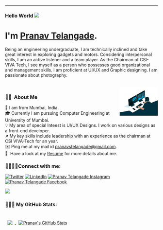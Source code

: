 - - -

### Hello World <img src="https://media.giphy.com/media/hvRJCLFzcasrR4ia7z/giphy.gif" width="25px">

# I'm [Pranav Telangade](https://pranavtelangade.github.io/).

Being an engineering undergraduate, I am technically inclined and take great interest in exploring gadgets and motors. Considering interpersonal skills, I am an active listener and a team player. As the Chairman of CSI-VIVA Tech, I see myself as a person who possesses good organizational and management skills. I am proficient at UI/UX and Graphic designing. I am passionate about photography.

<br><img alt="Coding" src="./assets/code.gif" align="right" width="25%"/>

### 👨🏻  About Me

📍  I am from Mumbai, India.<br>
🎓  Currently I am pursuing Computer Engineering at University of Mumbai.<br>
💡  My area of special Inteest is UI/UX Designs. I work on various designs as a front-end developer.<br>
↗️  My key skills include leadership with an experience as the chairman at CSI VIVA-Tech for an year.<br>
✉️  Ping me at my mail id pranavstelangade@gmail.com.<br>
📄  Have a look at my [Resume](https://pranavtelangade.me/img/resume.pdf) for more details about me.<br>

### 🫱🏻‍🫲🏿Connect with me:
<a href="https://twitter.com/pranavtelangade" target="_blank"><img alt="Twitter" src="https://img.shields.io/badge/twitter-%231DA1F2.svg?&amp;style=for-the-badge&amp;logo=twitter&amp;logoColor=white"></a>  <a href="https://twitter.com/pranavtelangade" target="_blank"></a><a href="https://www.linkedin.com/in/pranavtelangade/" target="_blank"><img alt="LinkedIn" src="https://img.shields.io/badge/linkedin-%230077B5.svg?&amp;style=for-the-badge&amp;logo=linkedin&amp;logoColor=white"></a>  <a href="https://instagram.com/praannaavvv" target="_blank"><img alt="Pranav Telangade Instagram" src="https://img.shields.io/badge/Instagram-E4405F?style=for-the-badge&amp;logo=instagram&amp;logoColor=white"></a>  <a href="https://www.facebook.com/praannaavvv" target="_blank"><img alt="Pranav Telangade Facebook" src="https://img.shields.io/badge/Facebook-1877F2?style=for-the-badge&logo=facebook&logoColor=white"></a>

![](https://visitor-badge.glitch.me/badge?page_id=pranavtelangade)

### 👨🏻‍💻 My GitHub Stats:
<br>
<a href="https://github.com/pranavtelangade">
  <img align="center" style="margin:0.5rem" src="https://github-readme-stats.vercel.app/api/top-langs/?username=pranavtelangade&layout=compact" />
</a>
<a href="https://github.com/pranavtelangade">
  <img align="center" style="margin:0.5rem" src="https://github-readme-stats.vercel.app/api?username=pranavtelangade&show_icons=true" alt="Pranav's GitHub Stats" />
</a>
